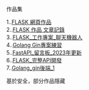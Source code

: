 作品集

1..[FLASK 網頁作品](https://github.com/UFOTreeboy/Coding_Demo)<br />
2..[FLASK 作品 文章記錄](https://github.com/UFOTreeboy/Flask_test)<br />
3..[FLASK_工作專案_聊天機器人](https://github.com/UFOTreeboy/ChatBot_Demo)<br />
4..[Golang Gin專案練習](https://github.com/UFOTreeboy/golang_gin_work)<br />
5..[FastAPI_留言板_2023年更新](https://github.com/UFOTreeboy/fastapi_database_demo)<br />
6..[FLASK_完整API開發](https://github.com/UFOTreeboy/Flask_user_login)<br />
7..[Golang_gin後端_1](https://github.com/UFOTreeboy/go_gin_api_01)<br />

基於安全，部分作品隱藏

